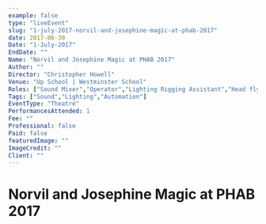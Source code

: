 ```yaml
---
example: false
type: "liveEvent"
slug: "1-july-2017-norvil-and-josephine-magic-at-phab-2017"
date: 2017-06-30
Date: "1-July-2017"
EndDate: ""
Name: "Norvil and Josephine Magic at PHAB 2017"
Author: ""
Director: "Christopher Howell"
Venue: "Up School | Westminster School"
Roles: ["Sound Mixer","Operator","Lighting Rigging Assistant","Head flyman (hemp)"]
Tags: ["Sound","Lighting","Automation"]
EventType: "Theatre"
PerformancesAttended: 1
Fee: ""
Professional: false
Paid: false
featuredImage: ""
ImageCredit: ""
Client: ""
---
```


# Norvil and Josephine Magic at PHAB 2017


